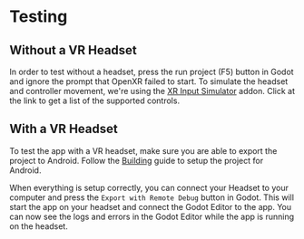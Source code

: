 # Testing

## Without a VR Headset

In order to test without a headset, press the run project (F5) button in Godot and ignore the prompt that OpenXR failed to start. To simulate the headset and controller movement, we're using the [XR Input Simulator](https://godotengine.org/asset-library/asset/1775) addon. Click at the link to get a list of the supported controls.

## With a VR Headset

To test the app with a VR headset, make sure you are able to export the project to Android. Follow the [Building](/development/building) guide to setup the project for Android.

When everything is setup correctly, you can connect your Headset to your computer and press the `Export with Remote Debug` button in Godot. This will start the app on your headset and connect the Godot Editor to the app. You can now see the logs and errors in the Godot Editor while the app is running on the headset.